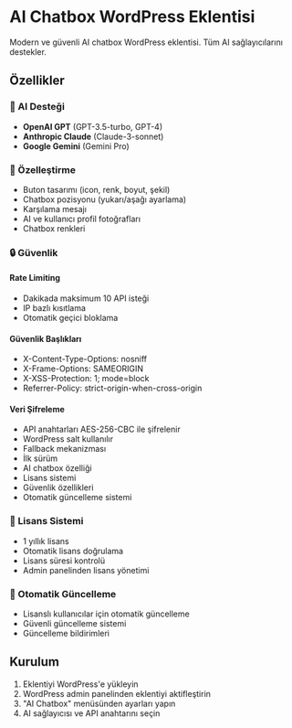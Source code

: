 # AI Chatbox WordPress Eklentisi

Modern ve güvenli AI chatbox WordPress eklentisi. Tüm AI sağlayıcılarını destekler.

## Özellikler

### 🤖 AI Desteği
- **OpenAI GPT** (GPT-3.5-turbo, GPT-4)
- **Anthropic Claude** (Claude-3-sonnet)
- **Google Gemini** (Gemini Pro)

### 🎨 Özelleştirme
- Buton tasarımı (icon, renk, boyut, şekil)
- Chatbox pozisyonu (yukarı/aşağı ayarlama)
- Karşılama mesajı
- AI ve kullanıcı profil fotoğrafları
- Chatbox renkleri

### 🔒 Güvenlik

#### Rate Limiting
- Dakikada maksimum 10 API isteği
- IP bazlı kısıtlama
- Otomatik geçici bloklama

#### Güvenlik Başlıkları
- X-Content-Type-Options: nosniff
- X-Frame-Options: SAMEORIGIN
- X-XSS-Protection: 1; mode=block
- Referrer-Policy: strict-origin-when-cross-origin

#### Veri Şifreleme
- API anahtarları AES-256-CBC ile şifrelenir
- WordPress salt kullanılır
- Fallback mekanizması
- İlk sürüm
- AI chatbox özelliği
- Lisans sistemi
- Güvenlik özellikleri
- Otomatik güncelleme sistemi 

### 📜 Lisans Sistemi
- 1 yıllık lisans
- Otomatik lisans doğrulama
- Lisans süresi kontrolü
- Admin panelinden lisans yönetimi

### 🔄 Otomatik Güncelleme
- Lisanslı kullanıcılar için otomatik güncelleme
- Güvenli güncelleme sistemi
- Güncelleme bildirimleri

## Kurulum

1. Eklentiyi WordPress'e yükleyin
2. WordPress admin panelinden eklentiyi aktifleştirin
3. "AI Chatbox" menüsünden ayarları yapın
4. AI sağlayıcısı ve API anahtarını seçin

